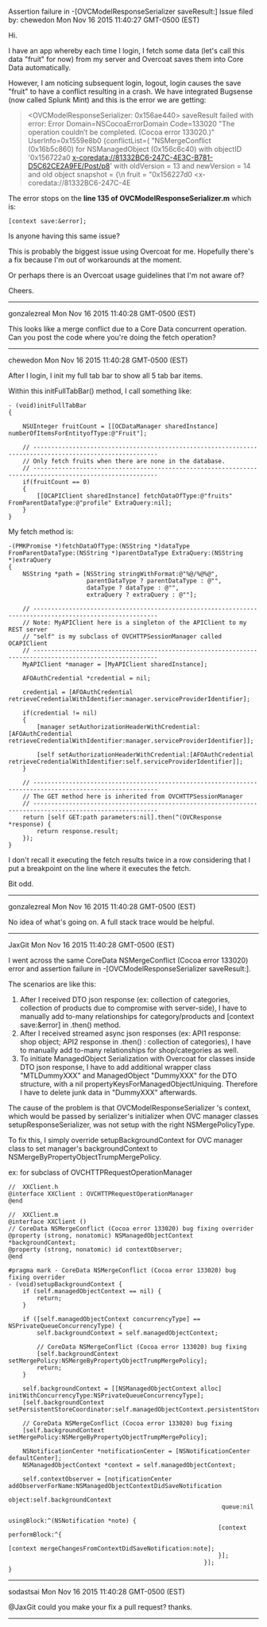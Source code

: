 Assertion failure in -[OVCModelResponseSerializer saveResult:]
Issue filed by: chewedon
Mon Nov 16 2015 11:40:27 GMT-0500 (EST)

Hi.

I have an app whereby each time I login, I fetch some data (let's call this data "fruit" for now) from my server and Overcoat saves them into Core Data automatically.

However, I am noticing subsequent login, logout, login causes the save  "fruit" to have a conflict resulting in a crash. We have integrated Bugsense (now called Splunk Mint) and this is the error we are getting:

> \<OVCModelResponseSerializer: 0x156ae440> saveResult failed with error: Error Domain=NSCocoaErrorDomain Code=133020 "The operation couldn’t be completed. (Cocoa error 133020.)" UserInfo=0x1559e8b0 {conflictList=( "NSMergeConflict (0x16b5c860) for NSManagedObject (0x156c6c40) with objectID '0x156722a0 <x-coredata://81332BC6-247C-4E3C-B781-D5C62CE2A9FE/Post/p8>' with oldVersion = 13 and newVersion = 14 and old object snapshot = {\n fruit = \"0x156227d0 <x-coredata://81332BC6-247C-4E

The error stops on the **line 135 of OVCModelResponseSerializer.m** which is:

    [context save:&error];



Is anyone having this same issue?

This is probably the biggest issue using Overcoat for me. Hopefully there's a fix because I'm out of workarounds at the moment.

Or perhaps there is an Overcoat usage guidelines that I'm not aware of?

Cheers. 

-------------------------------------------------------------------------------
gonzalezreal
Mon Nov 16 2015 11:40:28 GMT-0500 (EST)

This looks like a merge conflict due to a Core Data concurrent operation. Can you post the code where you're doing the fetch operation?

-------------------------------------------------------------------------------
chewedon
Mon Nov 16 2015 11:40:28 GMT-0500 (EST)

After I login, I init my full tab bar to show all 5 tab bar items.

Within this initFullTabBar() method, I call something like:

    - (void)initFullTabBar
    {

        NSUInteger fruitCount = [[OCDataManager sharedInstance] numberOfItemsForEntityofType:@"Fruit"];

        // ---------------------------------------------------------------------------------------------------------
        // Only fetch fruits when there are none in the database.
        // ---------------------------------------------------------------------------------------------------------
        if(fruitCount == 0)
        {
            [[OCAPIClient sharedInstance] fetchDataOfType:@"fruits" FromParentDataType:@"profile" ExtraQuery:nil];
        }
    }

My fetch method is:

    -(PMKPromise *)fetchDataOfType:(NSString *)dataType FromParentDataType:(NSString *)parentDataType ExtraQuery:(NSString *)extraQuery
    {
        NSString *path = [NSString stringWithFormat:@"%@/%@%@",
                          parentDataType ? parentDataType : @"",
                          dataType ? dataType : @"",
                          extraQuery ? extraQuery : @""];

        // ---------------------------------------------------------------------------------------------------------
        // Note: MyAPIClient here is a singleton of the APIClient to my REST server
        // "self" is my subclass of OVCHTTPSessionManager called OCAPIClient
        // ---------------------------------------------------------------------------------------------------------
        MyAPIClient *manager = [MyAPIClient sharedInstance];
    
        AFOAuthCredential *credential = nil;
    
        credential = [AFOAuthCredential retrieveCredentialWithIdentifier:manager.serviceProviderIdentifier];
    
        if(credential != nil)
        {
            [manager setAuthorizationHeaderWithCredential:[AFOAuthCredential retrieveCredentialWithIdentifier:manager.serviceProviderIdentifier]];
        
            [self setAuthorizationHeaderWithCredential:[AFOAuthCredential retrieveCredentialWithIdentifier:self.serviceProviderIdentifier]];
        }
    
        // ---------------------------------------------------------------------------------------------------------
        // The GET method here is inherited from OVCHTTPSessionManager
        // ---------------------------------------------------------------------------------------------------------
        return [self GET:path parameters:nil].then(^(OVCResponse *response) {
            return response.result;        
        });
    }

I don't recall it executing the fetch results twice in a row considering that I put a breakpoint on the line where it executes the fetch.

Bit odd.

-------------------------------------------------------------------------------
gonzalezreal
Mon Nov 16 2015 11:40:28 GMT-0500 (EST)

No idea of what's going on. A full stack trace would be helpful.

-------------------------------------------------------------------------------
JaxGit
Mon Nov 16 2015 11:40:28 GMT-0500 (EST)

I went across the same CoreData NSMergeConflict (Cocoa error 133020) error and assertion failure in -[OVCModelResponseSerializer saveResult:]. 

The scenarios are like this: 
1. After I received DTO json response (ex: collection of categories, collection of products due to compromise with server-side), I have to manually add to-many relationships for category/products and [context save:&error] in .then() method. 
2. After I received streamed async json responses (ex: API1 response: shop object; API2 response in .then() : collection of categories), I have to manually add to-many relationships for shop/categories as well. 
3. To initiate ManagedObject Serialization with Overcoat for classes inside DTO json response, I have to add additional wrapper class "MTLDummyXXX" and ManagedObject "DummyXXX" for the DTO structure, with a nil propertyKeysForManagedObjectUniquing. Therefore I have to delete junk data in "DummyXXX" afterwards. 

The cause of the problem is that OVCModelResponseSerializer 's context, which would be passed by serializer's initializer when OVC manager classes setupResponseSerializer, was not setup with the right NSMergePolicyType. 

To fix this, I simply override setupBackgroundContext for OVC manager class to set manager's backgroundContext to NSMergeByPropertyObjectTrumpMergePolicy. 

ex: for subclass of OVCHTTPRequestOperationManager
```
//  XXClient.h
@interface XXClient : OVCHTTPRequestOperationManager
@end

//  XXClient.m
@interface XXClient ()
// CoreData NSMergeConflict (Cocoa error 133020) bug fixing overrider
@property (strong, nonatomic) NSManagedObjectContext *backgroundContext;
@property (strong, nonatomic) id contextObserver;
@end

#pragma mark - CoreData NSMergeConflict (Cocoa error 133020) bug fixing overrider
- (void)setupBackgroundContext {
    if (self.managedObjectContext == nil) {
        return;
    }
    
    if ([self.managedObjectContext concurrencyType] == NSPrivateQueueConcurrencyType) {
        self.backgroundContext = self.managedObjectContext;
        
        // CoreData NSMergeConflict (Cocoa error 133020) bug fixing
        [self.backgroundContext setMergePolicy:NSMergeByPropertyObjectTrumpMergePolicy];
        return;
    }
    
    self.backgroundContext = [[NSManagedObjectContext alloc] initWithConcurrencyType:NSPrivateQueueConcurrencyType];
    [self.backgroundContext setPersistentStoreCoordinator:self.managedObjectContext.persistentStoreCoordinator];
    
    // CoreData NSMergeConflict (Cocoa error 133020) bug fixing
    [self.backgroundContext setMergePolicy:NSMergeByPropertyObjectTrumpMergePolicy];
    
    NSNotificationCenter *notificationCenter = [NSNotificationCenter defaultCenter];
    NSManagedObjectContext *context = self.managedObjectContext;
    
    self.contextObserver = [notificationCenter addObserverForName:NSManagedObjectContextDidSaveNotification
                                                           object:self.backgroundContext
                                                            queue:nil
                                                       usingBlock:^(NSNotification *note) {
                                                           [context performBlock:^{
                                                               [context mergeChangesFromContextDidSaveNotification:note];
                                                           }];
                                                       }];
}
```

-------------------------------------------------------------------------------
sodastsai
Mon Nov 16 2015 11:40:28 GMT-0500 (EST)

@JaxGit could you make your fix a pull request? thanks.

-------------------------------------------------------------------------------